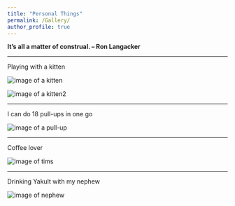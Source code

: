 ```yaml
---
title: "Personal Things"
permalink: /Gallery/
author_profile: true
---
```



**It’s all a matter of construal.        – Ron Langacker**  

- - -
Playing with a kitten

![image of a kitten](https://hongjie-fu.github.io/files/posts/kitten.jpg)

![image of a kitten2](https://hongjie-fu.github.io/files/posts/kitten2.jpeg)
- - -
I can do 18 pull-ups in one go

![image of a pull-up](https://hongjie-fu.github.io/files/posts/pull-up.jpeg)
- - -
Coffee lover

![image of tims](https://hongjie-fu.github.io/files/posts/tims.jpg)
- - -
Drinking Yakult with my nephew

![image of nephew](https://hongjie-fu.github.io/files/posts/nephew.jpg)

